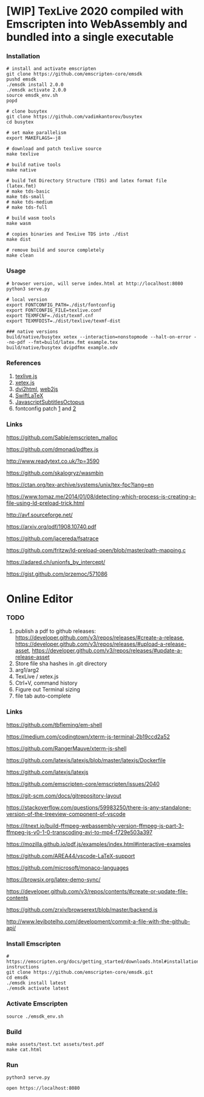# [WIP] TexLive 2020 compiled with Emscripten into WebAssembly and bundled into a single executable

### Installation
```shell
# install and activate emscripten
git clone https://github.com/emscripten-core/emsdk
pushd emsdk
./emsdk install 2.0.0
./emsdk activate 2.0.0
source emsdk_env.sh
popd

# clone busytex
git clone https://github.com/vadimkantorov/busytex
cd busytex

# set make parallelism
export MAKEFLAGS=-j8

# download and patch texlive source
make texlive

# build native tools
make native

# build TeX Directory Structure (TDS) and latex format file (latex.fmt)
# make tds-basic
make tds-small
# make tds-medium
# make tds-full

# build wasm tools
make wasm

# copies binaries and TexLive TDS into ./dist
make dist

# remove build and source completely
make clean
```

### Usage
```shell
# browser version, will serve index.html at http://localhost:8080
python3 serve.py

# local version
export FONTCONFIG_PATH=./dist/fontconfig
export FONTCONFIG_FILE=texlive.conf
export TEXMFCNF=./dist/texmf.cnf
export TEXMFDIST=./dist/texlive/texmf-dist

### native versions 
build/native/busytex xetex --interaction=nonstopmode --halt-on-error --no-pdf --fmt=build/latex.fmt example.tex
build/native/busytex dvipdfmx example.xdv
```

### References
1. [texlive.js](https://github.com/manuels/texlive.js/)
2. [xetex.js](https://github.com/lyze/xetex-js)
3. [dvi2html](https://github.com/kisonecat/dvi2html), [web2js](https://github.com/kisonecat/web2js)
4. [SwiftLaTeX](https://github.com/SwiftLaTeX/SwiftLaTeX)
5. [JavascriptSubtitlesOctopus](https://github.com/Dador/JavascriptSubtitlesOctopus)
6. fontconfig patch [1](https://github.com/Dador/JavascriptSubtitlesOctopus/blob/master/build/patches/fontconfig/0002-fix-fcstats-emscripten.patch) and [2](https://github.com/lyze/xetex-js/blob/master/fontconfig-fcstat.c.patch)

### Links
https://github.com/Sable/emscripten_malloc

https://github.com/dmonad/pdftex.js

http://www.readytext.co.uk/?p=3590

https://github.com/skalogryz/wasmbin

https://ctan.org/tex-archive/systems/unix/tex-fpc?lang=en

https://www.tomaz.me/2014/01/08/detecting-which-process-is-creating-a-file-using-ld-preload-trick.html

http://avf.sourceforge.net/

https://arxiv.org/pdf/1908.10740.pdf

https://github.com/jacereda/fsatrace

https://github.com/fritzw/ld-preload-open/blob/master/path-mapping.c

https://adared.ch/unionfs_by_intercept/

https://gist.github.com/przemoc/571086

# Online Editor

### TODO
1. publish a pdf to github releases: https://developer.github.com/v3/repos/releases/#create-a-release, https://developer.github.com/v3/repos/releases/#upload-a-release-asset, https://developer.github.com/v3/repos/releases/#update-a-release-asset
2. Store file sha hashes in .git directory
6. arg1/arg2
7. TexLive / xetex.js
8. Ctrl+V, command history
9. Figure out Terminal sizing
10. file tab auto-complete

### Links

https://github.com/tbfleming/em-shell

https://medium.com/codingtown/xterm-js-terminal-2b19ccd2a52

https://github.com/RangerMauve/xterm-js-shell

https://github.com/latexjs/latexjs/blob/master/latexjs/Dockerfile

https://github.com/latexjs/latexjs

https://github.com/emscripten-core/emscripten/issues/2040

https://git-scm.com/docs/gitrepository-layout

https://stackoverflow.com/questions/59983250/there-is-any-standalone-version-of-the-treeview-component-of-vscode

https://itnext.io/build-ffmpeg-webassembly-version-ffmpeg-js-part-3-ffmpeg-js-v0-1-0-transcoding-avi-to-mp4-f729e503a397

https://mozilla.github.io/pdf.js/examples/index.html#interactive-examples

https://github.com/AREA44/vscode-LaTeX-support

https://github.com/microsoft/monaco-languages

https://browsix.org/latex-demo-sync/

https://developer.github.com/v3/repos/contents/#create-or-update-file-contents

https://github.com/zrxiv/browserext/blob/master/backend.js

http://www.levibotelho.com/development/commit-a-file-with-the-github-api/

### Install Emscripten
```shell
# https://emscripten.org/docs/getting_started/downloads.html#installation-instructions 
git clone https://github.com/emscripten-core/emsdk.git
cd emsdk
./emsdk install latest
./emsdk activate latest
```

### Activate Emscripten
```shell
source ./emsdk_env.sh
```

### Build
```shell
make assets/test.txt assets/test.pdf
make cat.html
```

### Run
```shell
python3 serve.py

open https://localhost:8080
```

